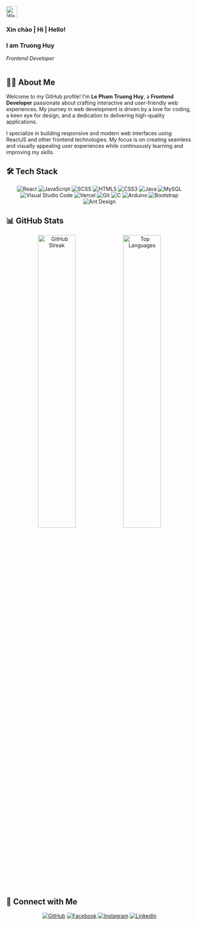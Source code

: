 <div align="center">
  <div style="display: flex; justify-content: space-between; align-items: center; width: 100%; max-width: 900px; margin: 0 auto;">
    <div style="text-align: left;">
      <img src="https://raw.githubusercontent.com/aemmadi/aemmadi/master/wave.gif" width="30px" alt="Wave">
      <h3>Xin chào | Hi | Hello!</h3>
      <h3>I am Truong Huy</h3>
      <p><i>Frontend Developer</i></p>
    </div>
  </div>
</div>


## 👨‍💻 About Me

Welcome to my GitHub profile! I'm <strong>Le Pham Truong Huy</strong>, a <strong>Frontend Developer</strong> passionate about crafting interactive and user-friendly web experiences. My journey in web development is driven by a love for coding, a keen eye for design, and a dedication to delivering high-quality applications.  

I specialize in building responsive and modern web interfaces using ReactJS and other frontend technologies. My focus is on creating seamless and visually appealing user experiences while continuously learning and improving my skills.

## 🛠️ Tech Stack

<div align="center">

![React](https://img.shields.io/badge/React-61DAFB?style=for-the-badge&logo=react&logoColor=black)
![JavaScript](https://img.shields.io/badge/JavaScript-F7DF1E?style=for-the-badge&logo=javascript&logoColor=black)
![SCSS](https://img.shields.io/badge/SCSS-CC6699?style=for-the-badge&logo=sass&logoColor=white)
![HTML5](https://img.shields.io/badge/HTML5-E34F26?style=for-the-badge&logo=html5&logoColor=white)
![CSS3](https://img.shields.io/badge/CSS3-1572B6?style=for-the-badge&logo=css3&logoColor=white)
![Java](https://img.shields.io/badge/Java-007396?style=for-the-badge&logo=java&logoColor=white)
![MySQL](https://img.shields.io/badge/MySQL-4479A1?style=for-the-badge&logo=mysql&logoColor=white)
![Visual Studio Code](https://img.shields.io/badge/Visual_Studio_Code-007ACC?style=for-the-badge&logo=visual-studio-code&logoColor=white)
![Vercel](https://img.shields.io/badge/Vercel-000000?style=for-the-badge&logo=vercel&logoColor=white)
![Git](https://img.shields.io/badge/Git-F05032?style=for-the-badge&logo=git&logoColor=white)
![C](https://img.shields.io/badge/C-A8B9CC?style=for-the-badge&logo=c&logoColor=black)
![Arduino](https://img.shields.io/badge/Arduino-00979D?style=for-the-badge&logo=arduino&logoColor=white)
![Bootstrap](https://img.shields.io/badge/Bootstrap-7952B3?style=for-the-badge&logo=bootstrap&logoColor=white)
![Ant Design](https://img.shields.io/badge/Ant_Design-0170FE?style=for-the-badge&logo=ant-design&logoColor=white)

</div>

## 📊 GitHub Stats

<div align="center">
  <img src="https://github-readme-streak-stats.herokuapp.com/?user=AriesN2503&theme=tokyonight" alt="GitHub Streak" width="45%" />
  <img src="https://github-readme-stats.vercel.app/api/top-langs?username=AriesN2503&show_icons=true&locale=en&layout=compact&theme=tokyonight" alt="Top Languages" width="45%" />
</div>

## 🤝 Connect with Me

<div align="center">
  
[![GitHub](https://img.shields.io/badge/GitHub-AriesN2503-181717?style=for-the-badge&logo=github&logoColor=white)](https://github.com/AriesN2503)
[![Facebook](https://img.shields.io/badge/Facebook-huy.aries.04-1877F2?style=for-the-badge&logo=facebook&logoColor=white)](https://www.facebook.com/truonghuy.le.167/)
[![Instagram](https://img.shields.io/badge/Instagram-huy.aries-E4405F?style=for-the-badge&logo=instagram&logoColor=white)](https://www.instagram.com/truong_huy2503/)
[![LinkedIn](https://img.shields.io/badge/LinkedIn-truonghuy-0A66C2?style=for-the-badge&logo=linkedin&logoColor=white)](https://www.linkedin.com/in/tr%C6%B0%E1%BB%9Dng-huy-l%C3%AA-ph%E1%BA%A1m-884496256/)

</div>
